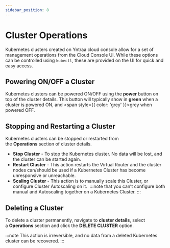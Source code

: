 ```yaml
---
sidebar_position: 8
---
```

# Cluster Operations

Kubernetes clusters created on Yntraa cloud console allow for a set of management operations from the Cloud Console UI. While these options can be controlled using `kubectl`, these are provided on the UI for quick and easy access.
## Powering ON/OFF a Cluster

Kubernetes clusters can be powered ON/OFF using the **power** button on top of the cluster details. This button will typically show in <span class="green">**green**</span> when a cluster is powered ON, and <span style={{ color: 'grey' }}>grey</span> when powered OFF.
## Stopping and Restarting a Cluster

Kubernetes clusters can be stopped or restarted from the **Operations** section of cluster details.

- **Stop Cluster** - To stop the Kubernetes cluster. No data will be lost, and the cluster can be started again.
- **Restart Cluster** - This action restarts the Virtual Router and the cluster nodes can/should be used if a Kubernetes Cluster has become unresponsive or unreachable.
- **Scaling Cluster** - This action is to manually scale this Cluster, or configure Cluster Autoscaling on it. 
	:::note
	that you can’t configure both manual and Autoscaling together on a Kubernetes Cluster.
	:::
## Deleting a Cluster

To delete a cluster permanently, navigate to **cluster details**, select a **Operations** section and click the **DELETE CLUSTER** option.

:::note
This action is irreversible, and no data from a deleted Kubernetes cluster can be recovered.
:::



